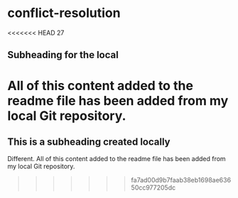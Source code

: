 # conflict-resolution
<<<<<<< HEAD
27
## Subheading for the local
All of this content added to the readme file has been added from my local Git repository.
=======
## This is a subheading created locally

Different. All of this content added to the readme file has been added from my local Git repository.
>>>>>>> fa7ad00d9b7faab38eb1698ae63650cc977205dc
